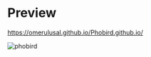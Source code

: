 
# Preview
https://omerulusal.github.io/Phobird.github.io/


![phobird](https://user-images.githubusercontent.com/96357374/224403073-6a75a250-00e4-46e6-8b6e-f3fdd20b588c.png)
